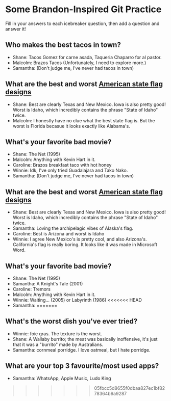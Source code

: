 # Some Brandon-Inspired Git Practice
Fill in your answers to each icebreaker question, then add a question and answer it!

## Who makes the best tacos in town? 
* Shane: Tacos Gomez for carne asada, Taqueria Chaparro for al pastor.
* Malcolm: Brazos Tacos (Unfortunately, I need to explore more.)
* Samantha: (Don't judge me, I've never had tacos in town)

## What are the best and worst [American state flag designs](https://en.wikipedia.org/wiki/Flags_of_the_U.S._states_and_territories)
* Shane: Best are clearly Texas and New Mexico. Iowa is also pretty good! Worst is Idaho, which incredibly contains the phrase "State of Idaho" twice.
* Malcolm: I honestly have no clue what the best state flag is. But the worst is Florida becasue it looks exactly like Alabama's. 

## What's your favorite bad movie?
* Shane: The Net (1995)
* Malcolm: Anything with Kevin Hart in it. 
* Caroline: Brazos breakfast taco with hot honey
* Winnie: Idk, I've only tried Guadalajara and Tako Nako.
* Samantha: (Don't judge me, I've never had tacos in town)

## What are the best and worst [American state flag designs](https://en.wikipedia.org/wiki/Flags_of_the_U.S._states_and_territories)
* Shane: Best are clearly Texas and New Mexico. Iowa is also pretty good! Worst is Idaho, which incredibly contains the phrase "State of Idaho" twice.
* Samantha: Loving the archipelagic vibes of Alaska's flag.
* Caroline: Best is Arizona and worst is Idaho
* Winnie: I agree New Mexico's is pretty cool, and also Arizona's. California's flag is really boring. It looks like it was made in Microsoft Word. 

## What's your favorite bad movie?
* Shane: The Net (1995)
* Samantha: A Knight's Tale (2001)
* Caroline: Tremors
* Malcolm: Anything with Kevin Hart in it. 
* Winnie: Waiting... (2005) or Labyrinth (1986)
<<<<<<< HEAD
* Samantha: 
=======

## What's the worst dish you've ever tried?
* Winnie: foie gras. The texture is the worst. 
* Shane: A Wallaby burrito; the meat was basically inoffensive, it's just that it was a "burrito" made by Australians.
* Samantha: cornmeal porridge. I love oatmeal, but I hate porridge.

## What are your top 3 favourite/most used apps?
* Samantha: WhatsApp, Apple Music, Ludo King
>>>>>>> 05fbcc5d8655f0dbaa827ec1bf8278364b9a9287
